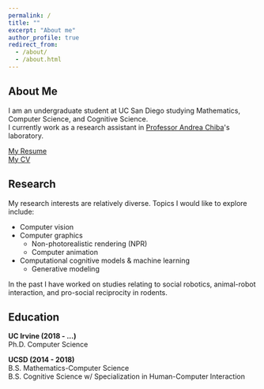 ```yaml
---
permalink: /
title: ""
excerpt: "About me"
author_profile: true
redirect_from: 
  - /about/
  - /about.html
---
```

    
About Me
------
I am an undergraduate student at UC San Diego studying Mathematics, Computer Science, and Cognitive Science.  
I currently work as a research assistant in <span style="color:blue"><a href='https://medschool.ucsd.edu/education/neurograd/faculty/Pages/andrea-chiba.aspx'>Professor Andrea Chiba</a></span>'s laboratory.  
  
<span style="color:blue"><a href='http://www.andythai.xyz/files/resume.pdf' target='_blank'>My Resume</a></span>  
<span style="color:blue"><a href='http://www.andythai.xyz/files/cv.pdf' target='_blank'>My CV</a></span>  
  
Research
------
My research interests are relatively diverse. Topics I would like to explore include:  
* Computer vision
* Computer graphics
  * Non-photorealistic rendering (NPR)  
  * Computer animation  
* Computational cognitive models & machine learning  
  * Generative modeling  
  
In the past I have worked on studies relating to social robotics, animal-robot interaction, and pro-social reciprocity in rodents.
    
Education
------  
<b>UC Irvine (2018 - ...)</b>  
Ph.D. Computer Science  

<b>UCSD (2014 - 2018)</b>  
B.S. Mathematics-Computer Science  
B.S. Cognitive Science w/ Specialization in Human-Computer Interaction  
